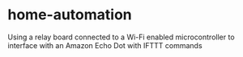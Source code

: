 # home-automation
Using a relay board connected to a Wi-Fi enabled microcontroller to interface with an Amazon Echo Dot with IFTTT commands
